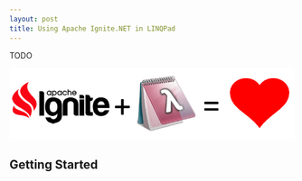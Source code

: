 ```yaml
---
layout: post
title: Using Apache Ignite.NET in LINQPad
---
```


TODO

![LINQPad Logo](../images/ignite-linqpad.png)

## Getting Started